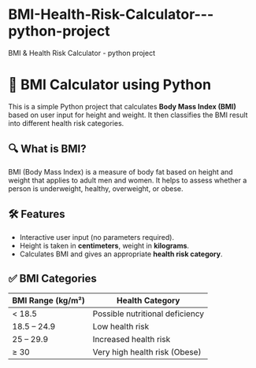 # BMI-Health-Risk-Calculator---python-project
BMI &amp; Health Risk Calculator - python project
# 📘 BMI Calculator using Python

This is a simple Python project that calculates **Body Mass Index (BMI)** based on user input for height and weight. It then classifies the BMI result into different health risk categories.

## 🔍 What is BMI?

BMI (Body Mass Index) is a measure of body fat based on height and weight that applies to adult men and women. It helps to assess whether a person is underweight, healthy, overweight, or obese.

## 🛠 Features

- Interactive user input (no parameters required).
- Height is taken in **centimeters**, weight in **kilograms**.
- Calculates BMI and gives an appropriate **health risk category**.

## ✅ BMI Categories

| BMI Range (kg/m²) | Health Category                 |
|-------------------|----------------------------------|
| < 18.5            | Possible nutritional deficiency  |
| 18.5 – 24.9       | Low health risk                  |
| 25 – 29.9         | Increased health risk            |
| ≥ 30              | Very high health risk (Obese)    |
